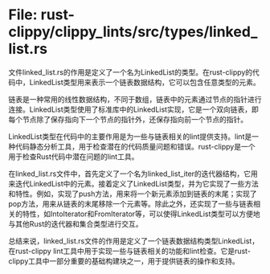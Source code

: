# File: rust-clippy/clippy_lints/src/types/linked_list.rs

文件linked_list.rs的作用是定义了一个名为LinkedList的类型。在rust-clippy的代码中，LinkedList类型用来表示一个链表数据结构，它可以包含任意类型的元素。

链表是一种常用的线性数据结构，不同于数组，链表中的元素通过节点的指针进行连接。LinkedList类型使用了标准库中的LinkedList实现，它是一个双向链表，即每个节点除了保存指向下一个节点的指针外，还保存指向前一个节点的指针。

LinkedList类型在代码中的主要作用是为一些与链表相关的lint提供支持。lint是一种代码静态分析工具，用于检查潜在的代码质量问题和错误。rust-clippy是一个用于检查Rust代码中潜在问题的lint工具。

在linked_list.rs文件中，首先定义了一个名为linked_list_iter的迭代器结构，它用来迭代LinkedList中的元素。接着定义了LinkedList类型，并为它实现了一些方法和特性。例如，实现了push方法，用来将一个新元素添加到链表的末尾；实现了pop方法，用来从链表的末尾移除一个元素等。除此之外，还实现了一些与链表相关的特性，如IntoIterator和FromIterator等，可以使得LinkedList类型可以方便地与其他Rust的迭代器和集合类型进行交互。

总结来说，linked_list.rs文件的作用是定义了一个链表数据结构类型LinkedList，在rust-clippy lint工具中用于实现一些与链表相关的功能和lint检查。它是rust-clippy工具中一部分重要的基础构建块之一，用于提供链表的操作和支持。

